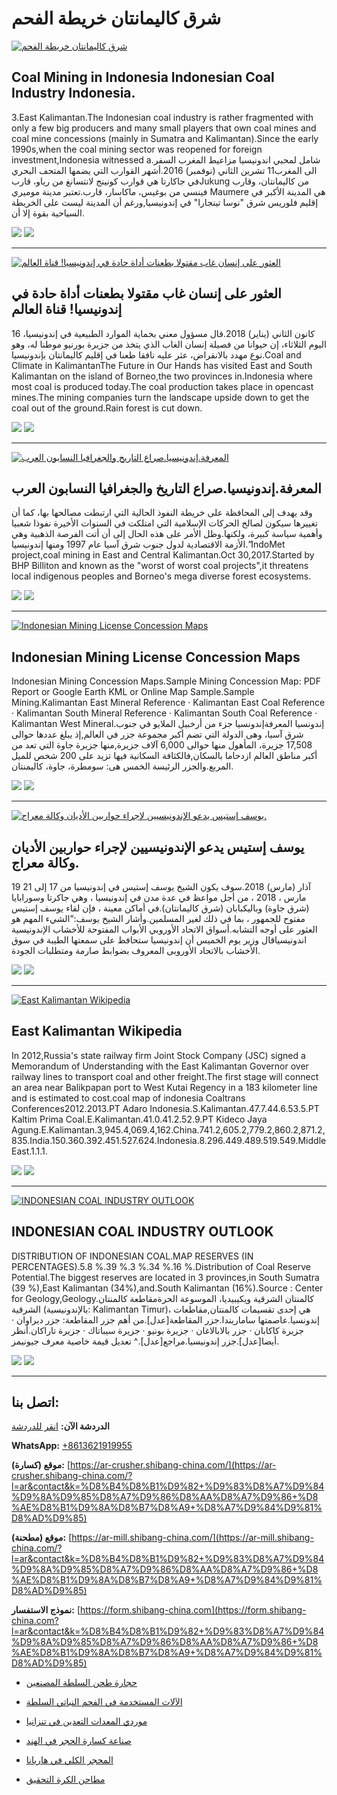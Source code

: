 # شرق كاليمانتان خريطة الفحم

<a href="https://swt.shibang-china.com/?l=ar&img&k=%D8%B4%D8%B1%D9%82+%D9%83%D8%A7%D9%84%D9%8A%D9%85%D8%A7%D9%86%D8%AA%D8%A7%D9%86+%D8%AE%D8%B1%D9%8A%D8%B7%D8%A9+%D8%A7%D9%84%D9%81%D8%AD%D9%85" target="_blank">![شرق كاليمانتان خريطة الفحم](http://static.shibang-china.com/all-800x300/527.jpg)</a>

## Coal Mining in Indonesia Indonesian Coal Industry Indonesia.
3.East Kalimantan.The Indonesian coal industry is rather fragmented with only a few big producers and many small players that own coal mines and coal mine concessions (mainly in Sumatra and Kalimantan).Since the early 1990s,when the coal mining sector was reopened for foreign investment,Indonesia witnessed a.شامل لمحبي اندونيسيا مزاعيط المغرب السفر الى المغرب11 تشرين الثاني (نوفمبر) 2016.أشهر القوارب التي يضمها المتحف البحري في جاكارتا هي قوارب كونينج لانتسانغ من رياو، قاربJukung من كاليمانتان، وقارب فينسي من بوغيس، ماكاسار، قارب.تعتبر مدينة موميري Maumere هي المدينة الأكبر في إقليم فلوريس شرق &quot;نوسا تينجارا&quot; في إندونيسيا,ورغم أن المدينة ليست على الخريطة السياحية بقوة إلا أن.


<a href="https://whatsapp.shibangsoft.com/WhatsApp.php" target="_blank" title="WhatsApp">![](http://static.shibang-china.com/icon/whatsapp.png)</a> <a href="https://swt.shibang-china.com/?l=ar&icon&k=%D8%B4%D8%B1%D9%82+%D9%83%D8%A7%D9%84%D9%8A%D9%85%D8%A7%D9%86%D8%AA%D8%A7%D9%86+%D8%AE%D8%B1%D9%8A%D8%B7%D8%A9+%D8%A7%D9%84%D9%81%D8%AD%D9%85" target="_blank">![](http://static.shibang-china.com/icon/chat-ar.png)</a>

---

<a href="https://swt.shibang-china.com/?l=ar&img&k=%D8%B4%D8%B1%D9%82+%D9%83%D8%A7%D9%84%D9%8A%D9%85%D8%A7%D9%86%D8%AA%D8%A7%D9%86+%D8%AE%D8%B1%D9%8A%D8%B7%D8%A9+%D8%A7%D9%84%D9%81%D8%AD%D9%85" target="_blank">![العثور على إنسان غاب مقتولا بطعنات أداة حادة في إندونيسيا! قناة العالم](http://static.shibang-china.com/all-800x300/848.jpg)</a>

## العثور على إنسان غاب مقتولا بطعنات أداة حادة في إندونيسيا! قناة العالم
16 كانون الثاني (يناير) 2018.قال مسؤول معني بحماية الموارد الطبيعية في إندونيسيا، اليوم الثلاثاء، إن حيوانا من فصيلة إنسان الغاب الذي يتخذ من جزيرة بورنيو موطنا له، وهو نوع مهدد بالانقراض، عثر عليه نافقا طعنا في إقليم كاليمانتان بإندونيسيا.Coal and Climate in KalimantanThe Future in Our Hands has visited East and South Kalimantan on the island of Borneo,the two provinces in.Indonesia where most coal is produced today.The coal production takes place in opencast mines.The mining companies turn the landscape upside down to get the coal out of the ground.Rain forest is cut down.


<a href="https://whatsapp.shibangsoft.com/WhatsApp.php" target="_blank" title="WhatsApp">![](http://static.shibang-china.com/icon/whatsapp.png)</a> <a href="https://swt.shibang-china.com/?l=ar&icon&k=%D8%B4%D8%B1%D9%82+%D9%83%D8%A7%D9%84%D9%8A%D9%85%D8%A7%D9%86%D8%AA%D8%A7%D9%86+%D8%AE%D8%B1%D9%8A%D8%B7%D8%A9+%D8%A7%D9%84%D9%81%D8%AD%D9%85" target="_blank">![](http://static.shibang-china.com/icon/chat-ar.png)</a>

---

<a href="https://swt.shibang-china.com/?l=ar&img&k=%D8%B4%D8%B1%D9%82+%D9%83%D8%A7%D9%84%D9%8A%D9%85%D8%A7%D9%86%D8%AA%D8%A7%D9%86+%D8%AE%D8%B1%D9%8A%D8%B7%D8%A9+%D8%A7%D9%84%D9%81%D8%AD%D9%85" target="_blank">![المعرفة.إندونيسيا.صراع التاريخ والجغرافيا النسابون العرب](http://static.shibang-china.com/all-800x300/685.jpg)</a>

## المعرفة.إندونيسيا.صراع التاريخ والجغرافيا النسابون العرب
وقد يهدف إلى المحافظة على خريطة النفوذ الحالية التي ارتبطت مصالحها بها، كما أن تغييرها سيكون لصالح الحركات الإسلامية التي امتلكت في السنوات الأخيرة نفوذا شعبيا وأهمية سياسة كبيرة، ولكنها.وظل الأمر على هذه الحال إلى أن أتت الفرصة الذهبية وهي الأزمة الاقتصادية لدول جنوب شرق آسيا عام 1997 ومنها إندونيسيا.”IndoMet project,coal mining in East and Central Kalimantan.Oct 30,2017.Started by BHP Billiton and known as the &quot;worst of worst coal projects&quot;,it threatens local indigenous peoples and Borneo&#39;s mega diverse forest ecosystems.


<a href="https://whatsapp.shibangsoft.com/WhatsApp.php" target="_blank" title="WhatsApp">![](http://static.shibang-china.com/icon/whatsapp.png)</a> <a href="https://swt.shibang-china.com/?l=ar&icon&k=%D8%B4%D8%B1%D9%82+%D9%83%D8%A7%D9%84%D9%8A%D9%85%D8%A7%D9%86%D8%AA%D8%A7%D9%86+%D8%AE%D8%B1%D9%8A%D8%B7%D8%A9+%D8%A7%D9%84%D9%81%D8%AD%D9%85" target="_blank">![](http://static.shibang-china.com/icon/chat-ar.png)</a>

---

<a href="https://swt.shibang-china.com/?l=ar&img&k=%D8%B4%D8%B1%D9%82+%D9%83%D8%A7%D9%84%D9%8A%D9%85%D8%A7%D9%86%D8%AA%D8%A7%D9%86+%D8%AE%D8%B1%D9%8A%D8%B7%D8%A9+%D8%A7%D9%84%D9%81%D8%AD%D9%85" target="_blank">![Indonesian Mining License Concession Maps](http://static.shibang-china.com/all-800x300/1334.jpg)</a>

## Indonesian Mining License Concession Maps
Indonesian Mining Concession Maps.Sample Mining Concession Map: PDF Report or Google Earth KML or Online Map Sample.Sample Mining.Kalimantan East Mineral Reference &middot; Kalimantan East Coal Reference &middot; Kalimantan South Mineral Reference &middot; Kalimantan South Coal Reference &middot; Kalimantan West Mineral.إندونسيا المعرفةإندونسيا جزء من أرخبيل الملايو في جنوب شرق آسيا، وهى الدولة التي تضم أكبر مجموعة جزر في العالم,إذ يبلغ عددها حوالى 17,508 جزيرة، المأهول منها حوالى 6,000 آلاف جزيرة,منها جزيرة جاوة التي تعد من أكبر مناطق العالم ازدحاما بالسكان,فالكثافة السكانية فيها تزيد على 200 شخص للميل المربع.والجزر الرئيسة الخمس هى: سومطرة، جاوة، كاليمنتان.


<a href="https://whatsapp.shibangsoft.com/WhatsApp.php" target="_blank" title="WhatsApp">![](http://static.shibang-china.com/icon/whatsapp.png)</a> <a href="https://swt.shibang-china.com/?l=ar&icon&k=%D8%B4%D8%B1%D9%82+%D9%83%D8%A7%D9%84%D9%8A%D9%85%D8%A7%D9%86%D8%AA%D8%A7%D9%86+%D8%AE%D8%B1%D9%8A%D8%B7%D8%A9+%D8%A7%D9%84%D9%81%D8%AD%D9%85" target="_blank">![](http://static.shibang-china.com/icon/chat-ar.png)</a>

---

<a href="https://swt.shibang-china.com/?l=ar&img&k=%D8%B4%D8%B1%D9%82+%D9%83%D8%A7%D9%84%D9%8A%D9%85%D8%A7%D9%86%D8%AA%D8%A7%D9%86+%D8%AE%D8%B1%D9%8A%D8%B7%D8%A9+%D8%A7%D9%84%D9%81%D8%AD%D9%85" target="_blank">![يوسف إستيس يدعو الإندونيسيين لإجراء حواربين الأديان وكالة معراج.](http://static.shibang-china.com/all-800x300/283.jpg)</a>

## يوسف إستيس يدعو الإندونيسيين لإجراء حواربين الأديان وكالة معراج.
19 آذار (مارس) 2018.سوف يكون الشيخ يوسف إستيس في إندونيسيا من 17 إلى 21 مارس ، 2018 ، من أجل مواعظ في عدة مدن في إندونيسيا ، وهي جاكرتا وسورابايا (شرق جاوة) وباليكبابان (شرق كاليمانتان).في أماكن معينة ، فإن لقاء يوسف إستيس مفتوح للجمهور ، بما في ذلك لغير المسلمين.وأشار الشيخ يوسف:”الشيء المهم هو العثور على أوجه التشابه.أسواق الاتحاد الأوروبي الأبواب المفتوحة للأخشاب الإندونيسية اندونيسياقال وزير يوم الخميس أن إندونيسيا ستحافظ على سمعتها الطيبة في سوق الأخشاب بالاتحاد الأوروبى المعروف بضوابط صارمة ومتطلبات الجودة.


<a href="https://whatsapp.shibangsoft.com/WhatsApp.php" target="_blank" title="WhatsApp">![](http://static.shibang-china.com/icon/whatsapp.png)</a> <a href="https://swt.shibang-china.com/?l=ar&icon&k=%D8%B4%D8%B1%D9%82+%D9%83%D8%A7%D9%84%D9%8A%D9%85%D8%A7%D9%86%D8%AA%D8%A7%D9%86+%D8%AE%D8%B1%D9%8A%D8%B7%D8%A9+%D8%A7%D9%84%D9%81%D8%AD%D9%85" target="_blank">![](http://static.shibang-china.com/icon/chat-ar.png)</a>

---

<a href="https://swt.shibang-china.com/?l=ar&img&k=%D8%B4%D8%B1%D9%82+%D9%83%D8%A7%D9%84%D9%8A%D9%85%D8%A7%D9%86%D8%AA%D8%A7%D9%86+%D8%AE%D8%B1%D9%8A%D8%B7%D8%A9+%D8%A7%D9%84%D9%81%D8%AD%D9%85" target="_blank">![East Kalimantan Wikipedia](http://static.shibang-china.com/all-800x300/529.jpg)</a>

## East Kalimantan Wikipedia
In 2012,Russia&#39;s state railway firm Joint Stock Company (JSC) signed a Memorandum of Understanding with the East Kalimantan Governor over railway lines to transport coal and other freight.The first stage will connect an area near Balikpapan port to West Kutai Regency in a 183 kilometer line and is estimated to cost.coal map of indonesia Coaltrans Conferences2012.2013.PT Adaro Indonesia.S.Kalimantan.47.7.44.6.53.5.PT Kaltim Prima Coal.E.Kalimantan.41.0.41.2.52.9.PT Kideco Jaya Agung.E.Kalimantan.3,945.4,069.4,162.China.741.2,605.2,779.2,860.2,871.2,835.India.150.360.392.451.527.624.Indonesia.8.296.449.489.519.549.Middle East.1.1.1.


<a href="https://whatsapp.shibangsoft.com/WhatsApp.php" target="_blank" title="WhatsApp">![](http://static.shibang-china.com/icon/whatsapp.png)</a> <a href="https://swt.shibang-china.com/?l=ar&icon&k=%D8%B4%D8%B1%D9%82+%D9%83%D8%A7%D9%84%D9%8A%D9%85%D8%A7%D9%86%D8%AA%D8%A7%D9%86+%D8%AE%D8%B1%D9%8A%D8%B7%D8%A9+%D8%A7%D9%84%D9%81%D8%AD%D9%85" target="_blank">![](http://static.shibang-china.com/icon/chat-ar.png)</a>

---

<a href="https://swt.shibang-china.com/?l=ar&img&k=%D8%B4%D8%B1%D9%82+%D9%83%D8%A7%D9%84%D9%8A%D9%85%D8%A7%D9%86%D8%AA%D8%A7%D9%86+%D8%AE%D8%B1%D9%8A%D8%B7%D8%A9+%D8%A7%D9%84%D9%81%D8%AD%D9%85" target="_blank">![INDONESIAN COAL INDUSTRY OUTLOOK](http://static.shibang-china.com/all-800x300/1072.jpg)</a>

## INDONESIAN COAL INDUSTRY OUTLOOK
DISTRIBUTION OF INDONESIAN COAL.MAP RESERVES (IN PERCENTAGES).5.8 %.39 %.3 %.34 %.16 %.Distribution of Coal Reserve Potential.The biggest reserves are located in 3 provinces,in South Sumatra (39 %),East Kalimantan (34%),and.South Kalimantan (16%).Source : Center for Geology,Geology.كالمنتان الشرقية ويكيبيديا، الموسوعة الحرةمقاطعة كالمنتان الشرقية (بالإندونيسية: Kalimantan Timur)، هي إحدى تقسيمات كالمنتان,مقاطعات إندونسيا.عاصمتها ساماريندا.جزر المقاطعة[عدل].من أهم جزر المقاطعة: جزر ديراوان &middot; جزيرة كاكابان &middot; جزر بالابالاغان &middot; جزيرة بونيو &middot; جزيرة سيباتاك &middot; جزيرة تاراكان.أنظر أيضا[عدل].جزر إندونيسيا.مراجع[عدل].^ تعديل قيمة خاصية معرف جيونيمز.


<a href="https://whatsapp.shibangsoft.com/WhatsApp.php" target="_blank" title="WhatsApp">![](http://static.shibang-china.com/icon/whatsapp.png)</a> <a href="https://swt.shibang-china.com/?l=ar&icon&k=%D8%B4%D8%B1%D9%82+%D9%83%D8%A7%D9%84%D9%8A%D9%85%D8%A7%D9%86%D8%AA%D8%A7%D9%86+%D8%AE%D8%B1%D9%8A%D8%B7%D8%A9+%D8%A7%D9%84%D9%81%D8%AD%D9%85" target="_blank">![](http://static.shibang-china.com/icon/chat-ar.png)</a>

---
## اتصل بنا:

**الدردشة الآن:** [انقر للدردشة](https://swt.shibang-china.com?l=ar&contact&k=%D8%B4%D8%B1%D9%82+%D9%83%D8%A7%D9%84%D9%8A%D9%85%D8%A7%D9%86%D8%AA%D8%A7%D9%86+%D8%AE%D8%B1%D9%8A%D8%B7%D8%A9+%D8%A7%D9%84%D9%81%D8%AD%D9%85)

**WhatsApp:**  [+8613621919955](https://whatsapp.shibangsoft.com/WhatsApp.php)

**موقع (كسارة):** [https://ar-crusher.shibang-china.com/](https://ar-crusher.shibang-china.com/?l=ar&contact&k=%D8%B4%D8%B1%D9%82+%D9%83%D8%A7%D9%84%D9%8A%D9%85%D8%A7%D9%86%D8%AA%D8%A7%D9%86+%D8%AE%D8%B1%D9%8A%D8%B7%D8%A9+%D8%A7%D9%84%D9%81%D8%AD%D9%85)

**موقع (مطحنة):** [https://ar-mill.shibang-china.com/](https://ar-mill.shibang-china.com/?l=ar&contact&k=%D8%B4%D8%B1%D9%82+%D9%83%D8%A7%D9%84%D9%8A%D9%85%D8%A7%D9%86%D8%AA%D8%A7%D9%86+%D8%AE%D8%B1%D9%8A%D8%B7%D8%A9+%D8%A7%D9%84%D9%81%D8%AD%D9%85)

**نموذج الاستفسار:** [https://form.shibang-china.com](https://form.shibang-china.com?l=ar&contact&k=%D8%B4%D8%B1%D9%82+%D9%83%D8%A7%D9%84%D9%8A%D9%85%D8%A7%D9%86%D8%AA%D8%A7%D9%86+%D8%AE%D8%B1%D9%8A%D8%B7%D8%A9+%D8%A7%D9%84%D9%81%D8%AD%D9%85)

* [حجارة طحن السلطة المصنعين](../29/%D8%AD%D8%AC%D8%A7%D8%B1%D8%A9%20%D8%B7%D8%AD%D9%86%20%D8%A7%D9%84%D8%B3%D9%84%D8%B7%D8%A9%20%D8%A7%D9%84%D9%85%D8%B5%D9%86%D8%B9%D9%8A%D9%86.md)

* [الآلات المستخدمة في الفحم النباتي السلطة](../27/%D8%A7%D9%84%D8%A2%D9%84%D8%A7%D8%AA%20%D8%A7%D9%84%D9%85%D8%B3%D8%AA%D8%AE%D8%AF%D9%85%D8%A9%20%D9%81%D9%8A%20%D8%A7%D9%84%D9%81%D8%AD%D9%85%20%D8%A7%D9%84%D9%86%D8%A8%D8%A7%D8%AA%D9%8A%20%D8%A7%D9%84%D8%B3%D9%84%D8%B7%D8%A9.md)

* [موردي المعدات التعدين في تنزانيا](../30/%D9%85%D9%88%D8%B1%D8%AF%D9%8A%20%D8%A7%D9%84%D9%85%D8%B9%D8%AF%D8%A7%D8%AA%20%D8%A7%D9%84%D8%AA%D8%B9%D8%AF%D9%8A%D9%86%20%D9%81%D9%8A%20%D8%AA%D9%86%D8%B2%D8%A7%D9%86%D9%8A%D8%A7.md)

* [صناعة كسارة الحجر في الهند](../29/%D8%B5%D9%86%D8%A7%D8%B9%D8%A9%20%D9%83%D8%B3%D8%A7%D8%B1%D8%A9%20%D8%A7%D9%84%D8%AD%D8%AC%D8%B1%20%D9%81%D9%8A%20%D8%A7%D9%84%D9%87%D9%86%D8%AF.md)

* [المحجر الكلي في هاريانا](../30/%D8%A7%D9%84%D9%85%D8%AD%D8%AC%D8%B1%20%D8%A7%D9%84%D9%83%D9%84%D9%8A%20%D9%81%D9%8A%20%D9%87%D8%A7%D8%B1%D9%8A%D8%A7%D9%86%D8%A7.md)

* [مطاحن الكرة التحقيق](../27/%D9%85%D8%B7%D8%A7%D8%AD%D9%86%20%D8%A7%D9%84%D9%83%D8%B1%D8%A9%20%D8%A7%D9%84%D8%AA%D8%AD%D9%82%D9%8A%D9%82.md)